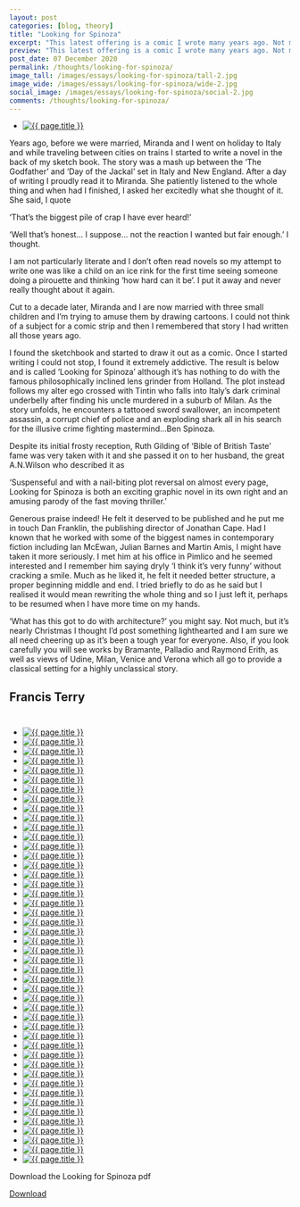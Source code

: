 ```yaml
---
layout: post
categories: [blog, theory]
title: "Looking for Spinoza"
excerpt: "This latest offering is a comic I wrote many years ago. Not much to do with architecture but as it’s nearly Christmas I thought I’d post something lighthearted and I am sure we all need cheering up as it’s been a tough year for everyone. The plot follows my alter ego crossed with Tintin who falls into Italy’s dark criminal underbelly after finding his uncle murdered in a suburb of Milan..."
preview: "This latest offering is a comic I wrote many years ago. Not much to do with architecture but as it’s nearly Christmas I thought I’d post something lighthearted and I am sure we all need cheering up as it’s been a tough year for everyone. The plot follows my alter ego crossed with Tintin who falls into Italy’s dark criminal underbelly after finding his uncle murdered in a suburb of Milan..."
post_date: 07 December 2020
permalink: /thoughts/looking-for-spinoza/
image_tall: /images/essays/looking-for-spinoza/tall-2.jpg
image_wide: /images/essays/looking-for-spinoza/wide-2.jpg
social_image: /images/essays/looking-for-spinoza/social-2.jpg
comments: /thoughts/looking-for-spinoza/
---
```


<ul class="list">
	<li class="full">
		<a class="fancybox" rel="group" href="/images/essays/looking-for-spinoza/LFS-00.jpg">
			<img class="lazy" src="/images/essays/looking-for-spinoza/thumbs/LFS-00.jpg" alt="{{ page.title }}" />
		</a>
	</li>
</ul>

Years ago, before we were married, Miranda and I went on holiday to Italy and while traveling between cities on trains I started to write a novel in the back of my sketch book. The story was a mash up between the ‘The Godfather’ and ‘Day of the Jackal’ set in Italy and New England. After a day of writing I proudly read it to Miranda. She patiently listened to the whole thing and when had I finished, I asked her excitedly what she thought of it. She said, I quote

‘That’s the biggest pile of crap I have ever heard!’

‘Well that’s honest... I suppose... not the reaction I wanted but fair enough.’ I thought. 

I am not particularly literate and I don’t often read novels so my attempt to write one was like a child on an ice rink for the first time seeing someone doing a pirouette and thinking ‘how hard can it be’. I put it away and never really thought about it again. 

Cut to a decade later, Miranda and I are now married with three small children and I’m trying to amuse them by drawing cartoons. I could not think of a subject for a comic strip and then I remembered that story I had written all those years ago.

I found the sketchbook and started to draw it out as a comic. Once I started writing I could not stop, I found it extremely addictive. The result is below and is called ‘Looking for Spinoza’ although it’s has nothing to do with the famous philosophically inclined lens grinder from Holland. The plot instead follows my alter ego crossed with Tintin who falls into Italy’s dark criminal underbelly after finding his uncle murdered in a suburb of Milan. As the story unfolds, he encounters a tattooed sword swallower, an incompetent assassin, a corrupt chief of police and an exploding shark all in his search for the illusive crime fighting mastermind...Ben Spinoza.

Despite its initial frosty reception, Ruth Gilding of ‘Bible of British Taste’ fame was very taken with it and she passed it on to her husband, the great A.N.Wilson who described it as

 ‘Suspenseful and with a nail-biting plot reversal on almost every page, Looking for Spinoza is both an exciting graphic novel in its own right and an amusing parody of the fast moving thriller.’ 

Generous praise indeed! He felt it deserved to be published and he put me in touch Dan Franklin, the publishing director of Jonathan Cape. Had I known that he worked with some of the biggest names in contemporary fiction including Ian McEwan, Julian Barnes and Martin Amis, I might have taken it more seriously. I met him at his office in Pimlico and he seemed interested and I remember him saying dryly ‘I think it’s very funny’ without cracking a smile. Much as he liked it, he felt it needed better structure, a proper beginning middle and end. I tried briefly to do as he said but I realised it would mean rewriting the whole thing and so I just left it, perhaps to be resumed when I have more time on my hands.

‘What has this got to do with architecture?’ you might say. Not much, but it’s nearly Christmas I thought I’d post something lighthearted and I am sure we all need cheering up as it’s been a tough year for everyone. Also, if you look carefully you will see works by Bramante, Palladio and Raymond Erith, as well as views of Udine, Milan, Venice and Verona which all go to provide a classical setting for a highly unclassical story.

## Francis Terry<br/><br/>

<ul class="list">
<li class="full"><a class="fancybox" rel="group" href="/images/essays/looking-for-spinoza/LFS-01.jpg"><img class="lazy" src="/images/essays/looking-for-spinoza/1250/LFS-01.jpg" alt="{{ page.title }}" /></a></li>
<li class="full"><a class="fancybox" rel="group" href="/images/essays/looking-for-spinoza/LFS-02.jpg"><img class="lazy" src="/images/essays/looking-for-spinoza/1250/LFS-02.jpg" alt="{{ page.title }}" /></a></li>
<li class="full"><a class="fancybox" rel="group" href="/images/essays/looking-for-spinoza/LFS-03.jpg"><img class="lazy" src="/images/essays/looking-for-spinoza/1250/LFS-03.jpg" alt="{{ page.title }}" /></a></li>
<li class="full"><a class="fancybox" rel="group" href="/images/essays/looking-for-spinoza/LFS-04.jpg"><img class="lazy" src="/images/essays/looking-for-spinoza/1250/LFS-04.jpg" alt="{{ page.title }}" /></a></li>
<li class="full"><a class="fancybox" rel="group" href="/images/essays/looking-for-spinoza/LFS-05.jpg"><img class="lazy" src="/images/essays/looking-for-spinoza/1250/LFS-05.jpg" alt="{{ page.title }}" /></a></li>
<li class="full"><a class="fancybox" rel="group" href="/images/essays/looking-for-spinoza/LFS-06.jpg"><img class="lazy" src="/images/essays/looking-for-spinoza/1250/LFS-06.jpg" alt="{{ page.title }}" /></a></li>
<li class="full"><a class="fancybox" rel="group" href="/images/essays/looking-for-spinoza/LFS-07.jpg"><img class="lazy" src="/images/essays/looking-for-spinoza/1250/LFS-07.jpg" alt="{{ page.title }}" /></a></li>
<li class="full"><a class="fancybox" rel="group" href="/images/essays/looking-for-spinoza/LFS-08.jpg"><img class="lazy" src="/images/essays/looking-for-spinoza/1250/LFS-08.jpg" alt="{{ page.title }}" /></a></li>
<li class="full"><a class="fancybox" rel="group" href="/images/essays/looking-for-spinoza/LFS-09.jpg"><img class="lazy" src="/images/essays/looking-for-spinoza/1250/LFS-09.jpg" alt="{{ page.title }}" /></a></li>
<li class="full"><a class="fancybox" rel="group" href="/images/essays/looking-for-spinoza/LFS-10.jpg"><img class="lazy" src="/images/essays/looking-for-spinoza/1250/LFS-10.jpg" alt="{{ page.title }}" /></a></li>
<li class="full"><a class="fancybox" rel="group" href="/images/essays/looking-for-spinoza/LFS-11.jpg"><img class="lazy" src="/images/essays/looking-for-spinoza/1250/LFS-11.jpg" alt="{{ page.title }}" /></a></li>
<li class="full"><a class="fancybox" rel="group" href="/images/essays/looking-for-spinoza/LFS-12.jpg"><img class="lazy" src="/images/essays/looking-for-spinoza/1250/LFS-12.jpg" alt="{{ page.title }}" /></a></li>
<li class="full"><a class="fancybox" rel="group" href="/images/essays/looking-for-spinoza/LFS-13.jpg"><img class="lazy" src="/images/essays/looking-for-spinoza/1250/LFS-13.jpg" alt="{{ page.title }}" /></a></li>
<li class="full"><a class="fancybox" rel="group" href="/images/essays/looking-for-spinoza/LFS-14.jpg"><img class="lazy" src="/images/essays/looking-for-spinoza/1250/LFS-14.jpg" alt="{{ page.title }}" /></a></li>
<li class="full"><a class="fancybox" rel="group" href="/images/essays/looking-for-spinoza/LFS-15.jpg"><img class="lazy" src="/images/essays/looking-for-spinoza/1250/LFS-15.jpg" alt="{{ page.title }}" /></a></li>
<li class="full"><a class="fancybox" rel="group" href="/images/essays/looking-for-spinoza/LFS-16.jpg"><img class="lazy" src="/images/essays/looking-for-spinoza/1250/LFS-16.jpg" alt="{{ page.title }}" /></a></li>
<li class="full"><a class="fancybox" rel="group" href="/images/essays/looking-for-spinoza/LFS-17.jpg"><img class="lazy" src="/images/essays/looking-for-spinoza/1250/LFS-17.jpg" alt="{{ page.title }}" /></a></li>
<li class="full"><a class="fancybox" rel="group" href="/images/essays/looking-for-spinoza/LFS-18.jpg"><img class="lazy" src="/images/essays/looking-for-spinoza/1250/LFS-18.jpg" alt="{{ page.title }}" /></a></li>
<li class="full"><a class="fancybox" rel="group" href="/images/essays/looking-for-spinoza/LFS-19.jpg"><img class="lazy" src="/images/essays/looking-for-spinoza/1250/LFS-19.jpg" alt="{{ page.title }}" /></a></li>
<li class="full"><a class="fancybox" rel="group" href="/images/essays/looking-for-spinoza/LFS-20.jpg"><img class="lazy" src="/images/essays/looking-for-spinoza/1250/LFS-20.jpg" alt="{{ page.title }}" /></a></li>
<li class="full"><a class="fancybox" rel="group" href="/images/essays/looking-for-spinoza/LFS-21.jpg"><img class="lazy" src="/images/essays/looking-for-spinoza/1250/LFS-21.jpg" alt="{{ page.title }}" /></a></li>
<li class="full"><a class="fancybox" rel="group" href="/images/essays/looking-for-spinoza/LFS-22.jpg"><img class="lazy" src="/images/essays/looking-for-spinoza/1250/LFS-22.jpg" alt="{{ page.title }}" /></a></li>
<li class="full"><a class="fancybox" rel="group" href="/images/essays/looking-for-spinoza/LFS-23.jpg"><img class="lazy" src="/images/essays/looking-for-spinoza/1250/LFS-23.jpg" alt="{{ page.title }}" /></a></li>
<li class="full"><a class="fancybox" rel="group" href="/images/essays/looking-for-spinoza/LFS-24.jpg"><img class="lazy" src="/images/essays/looking-for-spinoza/1250/LFS-24.jpg" alt="{{ page.title }}" /></a></li>
<li class="full"><a class="fancybox" rel="group" href="/images/essays/looking-for-spinoza/LFS-25.jpg"><img class="lazy" src="/images/essays/looking-for-spinoza/1250/LFS-25.jpg" alt="{{ page.title }}" /></a></li>
<li class="full"><a class="fancybox" rel="group" href="/images/essays/looking-for-spinoza/LFS-26.jpg"><img class="lazy" src="/images/essays/looking-for-spinoza/1250/LFS-26.jpg" alt="{{ page.title }}" /></a></li>
<li class="full"><a class="fancybox" rel="group" href="/images/essays/looking-for-spinoza/LFS-27.jpg"><img class="lazy" src="/images/essays/looking-for-spinoza/1250/LFS-27.jpg" alt="{{ page.title }}" /></a></li>
<li class="full"><a class="fancybox" rel="group" href="/images/essays/looking-for-spinoza/LFS-28.jpg"><img class="lazy" src="/images/essays/looking-for-spinoza/1250/LFS-28.jpg" alt="{{ page.title }}" /></a></li>
<li class="full"><a class="fancybox" rel="group" href="/images/essays/looking-for-spinoza/LFS-29.jpg"><img class="lazy" src="/images/essays/looking-for-spinoza/1250/LFS-29.jpg" alt="{{ page.title }}" /></a></li>
<li class="full"><a class="fancybox" rel="group" href="/images/essays/looking-for-spinoza/LFS-30.jpg"><img class="lazy" src="/images/essays/looking-for-spinoza/1250/LFS-30.jpg" alt="{{ page.title }}" /></a></li>
<li class="full"><a class="fancybox" rel="group" href="/images/essays/looking-for-spinoza/LFS-31.jpg"><img class="lazy" src="/images/essays/looking-for-spinoza/1250/LFS-31.jpg" alt="{{ page.title }}" /></a></li>
<li class="full"><a class="fancybox" rel="group" href="/images/essays/looking-for-spinoza/LFS-32.jpg"><img class="lazy" src="/images/essays/looking-for-spinoza/1250/LFS-32.jpg" alt="{{ page.title }}" /></a></li>
<li class="full"><a class="fancybox" rel="group" href="/images/essays/looking-for-spinoza/LFS-33.jpg"><img class="lazy" src="/images/essays/looking-for-spinoza/1250/LFS-33.jpg" alt="{{ page.title }}" /></a></li>
<li class="full"><a class="fancybox" rel="group" href="/images/essays/looking-for-spinoza/LFS-34.jpg"><img class="lazy" src="/images/essays/looking-for-spinoza/1250/LFS-34.jpg" alt="{{ page.title }}" /></a></li>
<li class="full"><a class="fancybox" rel="group" href="/images/essays/looking-for-spinoza/LFS-35.jpg"><img class="lazy" src="/images/essays/looking-for-spinoza/1250/LFS-35.jpg" alt="{{ page.title }}" /></a></li>
<li class="full"><a class="fancybox" rel="group" href="/images/essays/looking-for-spinoza/LFS-36.jpg"><img class="lazy" src="/images/essays/looking-for-spinoza/1250/LFS-36.jpg" alt="{{ page.title }}" /></a></li>
<li class="full"><a class="fancybox" rel="group" href="/images/essays/looking-for-spinoza/LFS-37.jpg"><img class="lazy" src="/images/essays/looking-for-spinoza/1250/LFS-37.jpg" alt="{{ page.title }}" /></a></li>
<li class="full"><a class="fancybox" rel="group" href="/images/essays/looking-for-spinoza/LFS-38.jpg"><img class="lazy" src="/images/essays/looking-for-spinoza/1250/LFS-38.jpg" alt="{{ page.title }}" /></a></li>
<li class="full"><a class="fancybox" rel="group" href="/images/essays/looking-for-spinoza/LFS-39.jpg"><img class="lazy" src="/images/essays/looking-for-spinoza/1250/LFS-39.jpg" alt="{{ page.title }}" /></a></li>
<li class="full"><a class="fancybox" rel="group" href="/images/essays/looking-for-spinoza/LFS-40.jpg"><img class="lazy" src="/images/essays/looking-for-spinoza/1250/LFS-40.jpg" alt="{{ page.title }}" /></a></li>
<li class="full"><a class="fancybox" rel="group" href="/images/essays/looking-for-spinoza/LFS-41.jpg"><img class="lazy" src="/images/essays/looking-for-spinoza/1250/LFS-41.jpg" alt="{{ page.title }}" /></a></li>
<li class="full"><a class="fancybox" rel="group" href="/images/essays/looking-for-spinoza/LFS-42.jpg"><img class="lazy" src="/images/essays/looking-for-spinoza/1250/LFS-42.jpg" alt="{{ page.title }}" /></a></li>
<li class="full"><a class="fancybox" rel="group" href="/images/essays/looking-for-spinoza/LFS-43.jpg"><img class="lazy" src="/images/essays/looking-for-spinoza/1250/LFS-43.jpg" alt="{{ page.title }}" /></a></li>
<li class="full"><a class="fancybox" rel="group" href="/images/essays/looking-for-spinoza/LFS-44.jpg"><img class="lazy" src="/images/essays/looking-for-spinoza/1250/LFS-44.jpg" alt="{{ page.title }}" /></a></li>
<li class="full"><a class="fancybox" rel="group" href="/images/essays/looking-for-spinoza/LFS-45.jpg"><img class="lazy" src="/images/essays/looking-for-spinoza/1250/LFS-45.jpg" alt="{{ page.title }}" /></a></li>
<li class="full"><a class="fancybox" rel="group" href="/images/essays/looking-for-spinoza/LFS-46.jpg"><img class="lazy" src="/images/essays/looking-for-spinoza/1250/LFS-46.jpg" alt="{{ page.title }}" /></a></li>
</ul>

<p>Download the Looking for Spinoza pdf</p>
<a href="/images/essays/looking-for-spinoza/looking-for-spinoza.pdf" rel="nofollow noopener noreferrer" target="_blank" class="button">Download</a>


